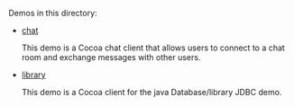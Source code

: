 Demos in this directory:

- [chat](./chat)

  This demo is a Cocoa chat client that allows users to connect to a chat room and exchange messages with other users.

- [library](./library)

  This demo is a Cocoa client for the java Database/library JDBC demo.
